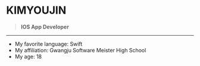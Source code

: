 
# KIMYOUJIN

> **IOS App Developer**

***

- My favorite language: Swift
- My affiliation: Gwangju Software Meister High School
- My age: 18
